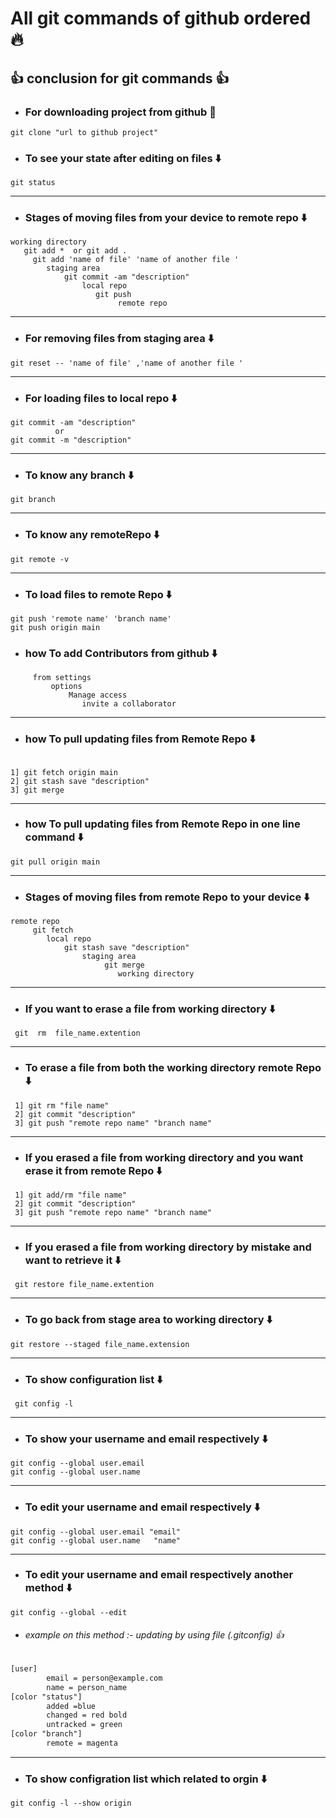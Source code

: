 # All git commands of github ordered 🔥

## 👍 conclusion for git commands 👍

* ### For downloading project from github 🔽

``` Shell
git clone "url to github project"
```

* ### To see your state after editing on files ⬇️

``` Shell
git status 
```

***

* ### Stages of moving files from your device to remote repo ⬇️

``` shell
working directory
   git add *  or git add .
     git add 'name of file' 'name of another file '
        staging area
            git commit -am "description"
                local repo
                   git push
                        remote repo 
```

***

* ### For removing files from staging area ⬇️

```shell
git reset -- 'name of file' ,'name of another file '
```

***

* ### For loading files to local repo ⬇️

``` shell
git commit -am "description"
          or 
git commit -m "description"
```

***

* ### To know any branch ⬇️

```sheel
git branch
```

***

* ### To know any remoteRepo ⬇️

```sheel
git remote -v
```

***

* ### To load files to remote Repo ⬇️

```sheel
git push 'remote name' 'branch name' 
git push origin main
```  

* ### how To add Contributors from github  ⬇️

```sheel
     from settings
         options 
             Manage access
                invite a collaborator
```  

***

* ### how To pull updating files from Remote Repo ⬇️

 ```shell

 1] git fetch origin main
 2] git stash save "description"
 3] git merge

 ```

***

* ### how To pull updating files from Remote Repo in one line command ⬇️

``` shell
git pull origin main
````

***

* ### Stages of moving files from remote Repo to your device ⬇️

``` shell
remote repo 
     git fetch
        local repo
            git stash save "description"
                staging area
                     git merge
                        working directory
```

***

* ### If you want to erase a file from working directory  ⬇️

```shell
 git  rm  file_name.extention
```

***

* ### To erase a file from both the working directory remote Repo ⬇️

```shell
 1] git rm "file name"
 2] git commit "description"
 3] git push "remote repo name" "branch name"
```

***

* ### If you erased a file from working directory and you want erase it from remote Repo ⬇️

```shell
 1] git add/rm "file name"
 2] git commit "description"
 3] git push "remote repo name" "branch name"
```

***

* ### If you erased a file from working directory by mistake and want to retrieve it ⬇️

```shell
 git restore file_name.extention
```

***

* ### To go back from stage area to working directory ⬇️

```shell
git restore --staged file_name.extension
```

***

* ### To show configuration list ⬇️

```shell
 git config -l
```

***

* ### To show your username and email respectively ⬇️

```shell
git config --global user.email 
git config --global user.name
```

***

* ### To edit your username and email respectively ⬇️

```shell
git config --global user.email "email"
git config --global user.name   "name"
```

***

* ### To edit your username and email respectively another method ⬇️

```shell
git config --global --edit
```

 - ###### example on this method :- updating by using file (.gitconfig) 👍
```txt
[user]
        email = person@example.com
        name = person_name
[color "status"]
        added =blue
        changed = red bold
        untracked = green
[color "branch"]
        remote = magenta
```        
***

* ### To show configration list which related to orgin ⬇️

```shell
git config -l --show origin
```
